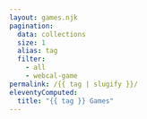 ```yaml
---
layout: games.njk
pagination:
  data: collections
  size: 1
  alias: tag
  filter:
    - all
    - webcal-game
permalink: /{{ tag | slugify }}/
eleventyComputed:
  title: "{{ tag }} Games"
---
```

